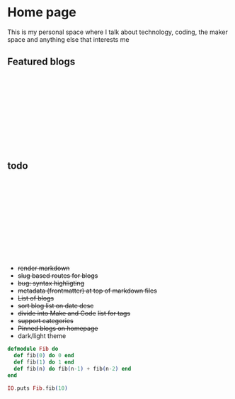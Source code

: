 <script>
  import Posts from '$src/components/Posts.svelte';
</script>

# Home page

This is my personal space where I talk about technology, coding, the maker space and anything else that interests me

## Featured blogs

<Posts tag="featured" size=3 />

## todo

* ~~render markdown~~
* ~~slug based routes for blogs~~
* ~~bug: syntax highligting~~
* ~~metadata (frontmatter) at top of markdown files~~
* ~~List of blogs~~
* ~~sort blog list on date desc~~
* ~~divide into Make and Code~~ ~~list for tags~~
* ~~support categories~~
* ~~Pinned blogs on homepage~~
* dark/light theme


```elixir
defmodule Fib do 
  def fib(0) do 0 end
  def fib(1) do 1 end
  def fib(n) do fib(n-1) + fib(n-2) end
end

IO.puts Fib.fib(10)
```

<style lang="scss">
  h2 {
    border-bottom: 1px solid var(--accent);
    margin-bottom: 10em;
  }
</style>